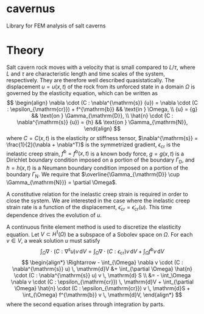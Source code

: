 # cavernus
Library for FEM analysis of salt caverns

# Theory
Salt cavern rock moves with a velocity that is small compared to
$L/\tau$, where $L$ and $\tau$ are characteristic length and time scales
of the system, respectively.
They are therefore well described quasistatically.
The displacement ${u} = {u}({x}, t)$ of the rock from
its unforced state in a domain $\Omega$ is governed by the elasticity equation,
which can be written as
$$
\begin{align}
\nabla \cdot (C : \nabla^{\mathrm{s}} {u}) = \nabla \cdot (C : \epsilon_{\mathrm{cr}}) + f^{\mathrm{b}} && \text{in } \Omega, \\
{u} = {g} && \text{on } \Gamma_{\mathrm{D}}, \\
\hat{n} \cdot (C : \nabla^{\mathrm{s}} {u}) = {h} && \text{on } \Gamma_{\mathrm{N}},
\end{align}
$$
where $C = C({x}, t)$ is the elasticity or stiffness tensor,
$\nabla^{\mathrm{s}} = \frac{1}{2}(\nabla + \nabla^T)$ is the symmetrized gradient,
$\epsilon_{\mathrm{cr}}$ is the inelastic creep strain,
$f^{\mathrm{b}} = f^{\mathrm{b}}({x}, t)$ is a known body force,
${g} = {g}({x}, t)$ is a Dirichlet boundary condition
imposed on a portion of the boundary $\Gamma_{\mathrm{D}}$,
and
${h} = {h}({x}, t)$ is a Neumann boundary condition imposed
on a portion of the boundary $\Gamma_{\mathrm{N}}$.
We require that $\overline{\Gamma_{\mathrm{D}} \cup \Gamma_{\mathrm{N}}} = \partial \Omega$.

A constitutive relation for the inelastic creep strain is required
in order to close the system.
We are interested in the case where the inelastic creep
strain rate is a function of the displacement,
$\dot{\epsilon}_{\mathrm{cr}} = \dot{\epsilon}_{\mathrm{cr}} ({u})$.
This time dependence drives the evolution of ${u}$.

A continuous finite element method is used to discretize the elasticity equation.
Let $V \subset H^1(\Omega)$ be a subspace of a Sobolev space on $\Omega$.
For each $v \in V$, a weak solution $u$ must satisfy
$$
\int_\Omega \nabla \cdot (C : \nabla^{\mathrm{s}}u) v \, \mathrm{d}V = \int_{\Omega} \nabla \cdot (C : \epsilon_{\mathrm{cr}}) v \, \mathrm{d}V + \int_{\Omega} f^{\mathrm{b}} v \, \mathrm{d} V
$$
$$
\begin{align*}
\Rightarrow - \int_{\Omega} \nabla v \cdot (C : \nabla^{\mathrm{s}} u) \, \mathrm{d}V &+ \int_{\partial \Omega} \hat{n} \cdot (C : \nabla^{\mathrm{s}} u) v \, \mathrm{d} S \\
&= - \int_\Omega \nabla v \cdot (C : \epsilon_{\mathrm{cr}}) \, \mathrm{d}V + \int_{\partial \Omega} \hat{n} \cdot (C : \epsilon_{\mathrm{cr}}) v \, \mathrm{d}S + \int_{\Omega} f^{\mathrm{b}} v \, \mathrm{d}V,
\end{align*}
$$
where the second equation arises through integration by parts.
